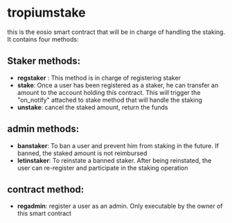 # tropiumstake

this is the eosio smart contract that will be in charge of handling the staking.
It contains four methods:
## Staker methods:
* __regstaker__ : This method is in charge of registering staker
* __stake__: Once a user has been registered as a staker, he can transfer an amount to the account holding
this contract. This will trigger the "on_notify" attached to stake method that will handle the staking 
* __unstake__: cancel the staked amount, return the funds

## admin methods:
* __banstaker__: To ban a user and prevent him from staking in the future. If banned, the staked amount is not
reimbursed
* __letinstaker__: To reinstate a banned staker. After being reinstated, the user can re-register and participate 
in the staking operation

## contract method:
* __regadmin__: register a user as an admin. Only executable by the owner of this smart contract
